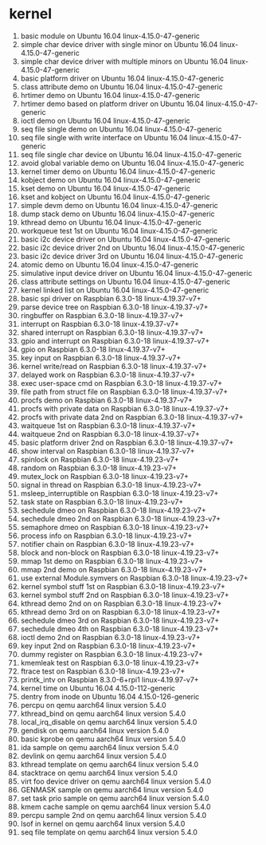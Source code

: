# kernel

1. basic module on Ubuntu 16.04 linux-4.15.0-47-generic
2. simple char device driver with single minor on Ubuntu 16.04 linux-4.15.0-47-generic
3. simple char device driver with multiple minors on Ubuntu 16.04 linux-4.15.0-47-generic
4. basic platform driver on Ubuntu 16.04 linux-4.15.0-47-generic
5. class attribute demo on Ubuntu 16.04 linux-4.15.0-47-generic
6. hrtimer demo on Ubuntu 16.04 linux-4.15.0-47-generic
7. hrtimer demo based on platform driver on Ubuntu 16.04 linux-4.15.0-47-generic
8. ioctl demo on Ubuntu 16.04 linux-4.15.0-47-generic
9. seq file single demo on Ubuntu 16.04 linux-4.15.0-47-generic
10. seq file single with write interface on Ubuntu 16.04 linux-4.15.0-47-generic
11. seq file single char device on Ubuntu 16.04 linux-4.15.0-47-generic
12. avoid global variable demo on Ubuntu 16.04 linux-4.15.0-47-generic
13. kernel timer demo on Ubuntu 16.04 linux-4.15.0-47-generic
14. kobject demo on Ubuntu 16.04 linux-4.15.0-47-generic
15. kset demo on Ubuntu 16.04 linux-4.15.0-47-generic
16. kset and kobject on Ubuntu 16.04 linux-4.15.0-47-generic
17. simple devm demo on Ubuntu 16.04 linux-4.15.0-47-generic
18. dump stack demo on Ubuntu 16.04 linux-4.15.0-47-generic
19. kthread demo on Ubuntu 16.04 linux-4.15.0-47-generic
20. workqueue test 1st on Ubuntu 16.04 linux-4.15.0-47-generic
21. basic i2c device driver on Ubuntu 16.04 linux-4.15.0-47-generic
22. basic i2c device driver 2nd on Ubuntu 16.04 linux-4.15.0-47-generic
23. basic i2c device driver 3rd on Ubuntu 16.04 linux-4.15.0-47-generic
24. atomic demo on Ubuntu 16.04 linux-4.15.0-47-generic
25. simulative input device driver on Ubuntu 16.04 linux-4.15.0-47-generic
26. class attribute settings on Ubuntu 16.04 linux-4.15.0-47-generic
27. kernel linked list on Ubuntu 16.04 linux-4.15.0-47-generic
28. basic spi driver on Raspbian 6.3.0-18 linux-4.19.37-v7+
29. parse device tree on Raspbian 6.3.0-18 linux-4.19.37-v7+
30. ringbuffer on Raspbian 6.3.0-18 linux-4.19.37-v7+
31. interrupt on Raspbian 6.3.0-18 linux-4.19.37-v7+
32. shared interrupt on Raspbian 6.3.0-18 linux-4.19.37-v7+
33. gpio and interrupt on Raspbian 6.3.0-18 linux-4.19.37-v7+
34. gpio on Raspbian 6.3.0-18 linux-4.19.37-v7+
35. key input on Raspbian 6.3.0-18 linux-4.19.37-v7+
36. kernel write/read on Raspbian 6.3.0-18 linux-4.19.37-v7+
37. delayed work on Raspbian 6.3.0-18 linux-4.19.37-v7+
38. exec user-space cmd on Raspbian 6.3.0-18 linux-4.19.37-v7+
39. file path from struct file on Raspbian 6.3.0-18 linux-4.19.37-v7+
40. procfs demo on Raspbian 6.3.0-18 linux-4.19.37-v7+
41. procfs with private data on Raspbian 6.3.0-18 linux-4.19.37-v7+
42. procfs with private data 2nd on Raspbian 6.3.0-18 linux-4.19.37-v7+
43. waitqueue 1st on Raspbian 6.3.0-18 linux-4.19.37-v7+
44. waitqueue 2nd on Raspbian 6.3.0-18 linux-4.19.37-v7+
45. basic platform driver 2nd on Raspbian 6.3.0-18 linux-4.19.37-v7+
46. show interval on Raspbian 6.3.0-18 linux-4.19.37-v7+
47. spinlock on Raspbian 6.3.0-18 linux-4.19.23-v7+
48. random on Raspbian 6.3.0-18 linux-4.19.23-v7+
49. mutex_lock on Raspbian 6.3.0-18 linux-4.19.23-v7+
50. signal in thread on Raspbian 6.3.0-18 linux-4.19.23-v7+
51. msleep_interruptible on Raspbian 6.3.0-18 linux-4.19.23-v7+
52. task state on Raspbian 6.3.0-18 linux-4.19.23-v7+
53. sechedule dmeo on Raspbian 6.3.0-18 linux-4.19.23-v7+
54. sechedule dmeo 2nd on Raspbian 6.3.0-18 linux-4.19.23-v7+
55. semaphore dmeo on Raspbian 6.3.0-18 linux-4.19.23-v7+
56. process info on Raspbian 6.3.0-18 linux-4.19.23-v7+
57. notifier chain on Raspbian 6.3.0-18 linux-4.19.23-v7+
58. block and non-block on Raspbian 6.3.0-18 linux-4.19.23-v7+
59. mmap 1st demo on Raspbian 6.3.0-18 linux-4.19.23-v7+
60. mmap 2nd demo on Raspbian 6.3.0-18 linux-4.19.23-v7+
61. use external Module.symvers on Raspbian 6.3.0-18 linux-4.19.23-v7+
62. kernel symbol stuff 1st on Raspbian 6.3.0-18 linux-4.19.23-v7+
63. kernel symbol stuff 2nd on Raspbian 6.3.0-18 linux-4.19.23-v7+
64. kthread demo 2nd on on Raspbian 6.3.0-18 linux-4.19.23-v7+
65. kthread demo 3rd on on Raspbian 6.3.0-18 linux-4.19.23-v7+
66. sechedule dmeo 3rd on Raspbian 6.3.0-18 linux-4.19.23-v7+
67. sechedule dmeo 4th on Raspbian 6.3.0-18 linux-4.19.23-v7+
68. ioctl demo 2nd on Raspbian 6.3.0-18 linux-4.19.23-v7+
69. key input 2nd on Raspbian 6.3.0-18 linux-4.19.23-v7+
70. dummy register on Raspbian 6.3.0-18 linux-4.19.23-v7+
71. kmemleak test on Raspbian 6.3.0-18 linux-4.19.23-v7+
72. ftrace test on Raspbian 6.3.0-18 linux-4.19.23-v7+
73. printk_intv on Raspbian 8.3.0-6+rpi1 linux-4.19.97-v7+
74. kernel time on Ubuntu 16.04 4.15.0-112-generic
75. dentry from inode on Ubuntu 16.04 4.15.0-126-generic
76. percpu on qemu aarch64 linux version 5.4.0
77. kthread_bind on qemu aarch64 linux version 5.4.0
78. local_irq_disable on qemu aarch64 linux version 5.4.0
79. gendisk on qemu aarch64 linux version 5.4.0
80. basic kprobe on qemu aarch64 linux version 5.4.0
81. ida sample on qemu aarch64 linux version 5.4.0
82. devlink on qemu aarch64 linux version 5.4.0
83. kthread template on qemu aarch64 linux version 5.4.0
84. stacktrace on qemu aarch64 linux version 5.4.0
85. virt foo device driver on qemu aarch64 linux version 5.4.0
86. GENMASK sample on qemu aarch64 linux version 5.4.0
87. set task prio sample on qemu aarch64 linux version 5.4.0
88. kmem cache sample on qemu aarch64 linux version 5.4.0
89. percpu sample 2nd on qemu aarch64 linux version 5.4.0
90. lsof in kernel on qemu aarch64 linux version 5.4.0
91. seq file template on qemu aarch64 linux version 5.4.0
